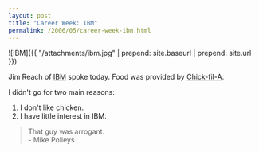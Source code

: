 ```yaml
---
layout: post
title: "Career Week: IBM"
permalink: /2006/05/career-week-ibm.html
---
```


![IBM]({{ "/attachments/ibm.jpg" | prepend: site.baseurl | prepend: site.url }})

Jim Reach of [IBM][1] spoke today. Food was provided by [Chick-fil-A][2].

I didn't go for two main reasons:

1. I don't like chicken.
2. I have little interest in IBM.

> That guy was arrogant.  
> \- Mike Polleys


  [1]: http://www.ibm.com
  [2]: http://www.chick-fil-a.com
